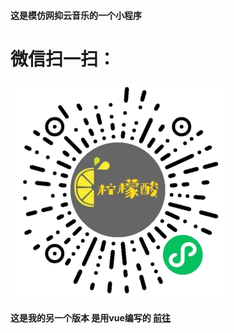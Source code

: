 #### 这是模仿网抑云音乐的一个小程序
# 微信扫一扫：
![微信扫一扫](https://github.com/liyang-it/wyy-weapp/blob/pro/xm-img/scan.png)
#### 这是我的另一个版本 是用vue编写的 [前往](http://www.liyangit.top/wyy)
